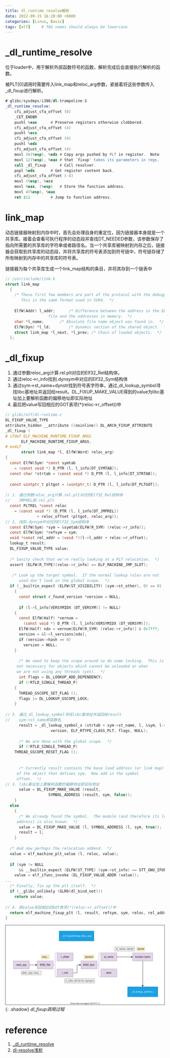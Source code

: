 ```yaml
---
title: dl_runtime_resolve解析
date: 2022-09-15 16:20:00 +0800
categories: [Linux, Basic]
tags: [elf]     # TAG names should always be lowercase
---
```


# _dl_runtime_resolve

位于loader中，用于解析外部函数符号的函数，解析完成后会直接执行解析的函数。

被PLT[0]调用时需要传入link_map和reloc_arg参数，紧接着将这些参数传入_dl_fixup进行解析。

```asm
# glibc/sysdeps/i386/dl-trampoline.S
_dl_runtime_resolve:
	cfi_adjust_cfa_offset (8)
	_CET_ENDBR
	pushl %eax		# Preserve registers otherwise clobbered.
	cfi_adjust_cfa_offset (4)
	pushl %ecx
	cfi_adjust_cfa_offset (4)
	pushl %edx
	cfi_adjust_cfa_offset (4)
	movl 16(%esp), %edx	# Copy args pushed by PLT in register.  Note
	movl 12(%esp), %eax	# that `fixup' takes its parameters in regs.
	call _dl_fixup		# Call resolver.
	popl %edx		# Get register content back.
	cfi_adjust_cfa_offset (-4)
	movl (%esp), %ecx
	movl %eax, (%esp)	# Store the function address.
	movl 4(%esp), %eax
	ret $12			# Jump to function address.
```

# link_map

动态链接器映射到内存中时，首先会处理自身的重定位，因为链接器本身就是一个共享库。接着会查看可执行程序的动态段并查找DT_NEEDED参数，该参数保存了指向所需要的共享库的字符串或者路径名。当一个共享库被映射到内存之后，链接器会获取到共享库的动态段，并将共享库的符号表添加到符号链中，符号链存储了所有映射到内存中的共享库的符号表。

链接器为每个共享库生成一个link_map结构的条目，并将其存到一个链表中

```c
// /usr/include/link.h
struct link_map
  {
    /* These first few members are part of the protocol with the debugger.
       This is the same format used in SVR4.  */

    ElfW(Addr) l_addr;		/* Difference between the address in the ELF
				   file and the addresses in memory.  */
    char *l_name;		/* Absolute file name object was found in.  */
    ElfW(Dyn) *l_ld;		/* Dynamic section of the shared object.  */
    struct link_map *l_next, *l_prev; /* Chain of loaded objects.  */
  };
```

# _dl_fixup

1. 通过参数reloc_arg计算.rel.plt对应的Elf32_Rel结构体。
2. 通过reloc->r_info找到.dynsym中对应的Elf32_Sym结构体
3. 通过sym->st_name+dynstr找到符号表字符串，通过_dl_lookup_symbol寻找libc基地址并返回给result。DL_FIXUP_MAKE_VALUE得到的value为libc基址加上要解析函数的偏移地址即实际地址
4. 最后把value写回相应的GOT表项(*(reloc->r_offset))中

```c
// glibc/elf/dl-runtime.c
DL_FIXUP_VALUE_TYPE
attribute_hidden __attribute ((noinline)) DL_ARCH_FIXUP_ATTRIBUTE
_dl_fixup (
# ifdef ELF_MACHINE_RUNTIME_FIXUP_ARGS
	   ELF_MACHINE_RUNTIME_FIXUP_ARGS,
# endif
	   struct link_map *l, ElfW(Word) reloc_arg)
{
  const ElfW(Sym) *const symtab
    = (const void *) D_PTR (l, l_info[DT_SYMTAB]);
  const char *strtab = (const void *) D_PTR (l, l_info[DT_STRTAB]);

  const uintptr_t pltgot = (uintptr_t) D_PTR (l, l_info[DT_PLTGOT]);

// 1. 通过参数reloc_arg计算.rel.plt对应的Elf32_Rel结构体
//    JMPREL即.rel.plt
  const PLTREL *const reloc
    = (const void *) (D_PTR (l, l_info[DT_JMPREL])
		      + reloc_offset (pltgot, reloc_arg));
// 2. 找到.dynsym中对应的Elf32_Sym结构体
  const ElfW(Sym) *sym = &symtab[ELFW(R_SYM) (reloc->r_info)];
  const ElfW(Sym) *refsym = sym;
  void *const rel_addr = (void *)(l->l_addr + reloc->r_offset);
  lookup_t result;
  DL_FIXUP_VALUE_TYPE value;

  /* Sanity check that we're really looking at a PLT relocation.  */
  assert (ELFW(R_TYPE)(reloc->r_info) == ELF_MACHINE_JMP_SLOT);

   /* Look up the target symbol.  If the normal lookup rules are not
      used don't look in the global scope.  */
  if (__builtin_expect (ELFW(ST_VISIBILITY) (sym->st_other), 0) == 0)
    {
      const struct r_found_version *version = NULL;

      if (l->l_info[VERSYMIDX (DT_VERSYM)] != NULL)
	{
	  const ElfW(Half) *vernum =
	    (const void *) D_PTR (l, l_info[VERSYMIDX (DT_VERSYM)]);
	  ElfW(Half) ndx = vernum[ELFW(R_SYM) (reloc->r_info)] & 0x7fff;
	  version = &l->l_versions[ndx];
	  if (version->hash == 0)
	    version = NULL;
	}

      /* We need to keep the scope around so do some locking.  This is
	 not necessary for objects which cannot be unloaded or when
	 we are not using any threads (yet).  */
      int flags = DL_LOOKUP_ADD_DEPENDENCY;
      if (!RTLD_SINGLE_THREAD_P)
	{
	  THREAD_GSCOPE_SET_FLAG ();
	  flags |= DL_LOOKUP_GSCOPE_LOCK;
	}

// 3. 通过_dl_lookup_symbol寻找libc基地址并返回给result
//    sym->st_name即函数名
      result = _dl_lookup_symbol_x (strtab + sym->st_name, l, &sym, l->l_scope,
				    version, ELF_RTYPE_CLASS_PLT, flags, NULL);

      /* We are done with the global scope.  */
      if (!RTLD_SINGLE_THREAD_P)
	THREAD_GSCOPE_RESET_FLAG ();


      /* Currently result contains the base load address (or link map)
	 of the object that defines sym.  Now add in the symbol
	 offset.  */
// 3. libc基址加上要解析函数的偏移地址即实际地址
      value = DL_FIXUP_MAKE_VALUE (result,
				   SYMBOL_ADDRESS (result, sym, false));
    }
  else
    {
      /* We already found the symbol.  The module (and therefore its load
	 address) is also known.  */
      value = DL_FIXUP_MAKE_VALUE (l, SYMBOL_ADDRESS (l, sym, true));
      result = l;
    }

  /* And now perhaps the relocation addend.  */
  value = elf_machine_plt_value (l, reloc, value);

  if (sym != NULL
      && __builtin_expect (ELFW(ST_TYPE) (sym->st_info) == STT_GNU_IFUNC, 0))
    value = elf_ifunc_invoke (DL_FIXUP_VALUE_ADDR (value));
...
  /* Finally, fix up the plt itself.  */
  if (__glibc_unlikely (GLRO(dl_bind_not)))
    return value;

// 4. 把value写回相应的GOT表项(*(reloc->r_offset))中
  return elf_machine_fixup_plt (l, result, refsym, sym, reloc, rel_addr, value);
}

```

![Window shadow](/assets/img/2022-09/2022-09-15-dl_runtime_resolve%E8%A7%A3%E6%9E%90/dl_fixup.drawio.svg){: .shadow}
_dl_fixup调用过程_

# reference

1. [_dl_runtime_resolve](https://www.jianshu.com/p/57f6474fe4c6)
2. [dl-resolve浅析](https://xz.aliyun.com/t/6364)
